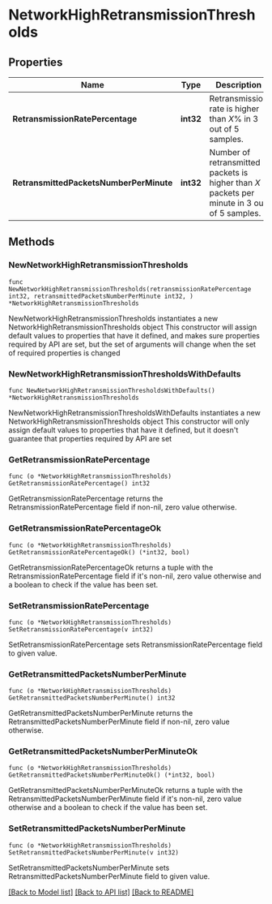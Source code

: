 # NetworkHighRetransmissionThresholds

## Properties

Name | Type | Description | Notes
------------ | ------------- | ------------- | -------------
**RetransmissionRatePercentage** | **int32** | Retransmission rate is higher than *X*% in 3 out of 5 samples. | 
**RetransmittedPacketsNumberPerMinute** | **int32** | Number of retransmitted packets is higher than *X* packets per minute in 3 out of 5 samples. | 

## Methods

### NewNetworkHighRetransmissionThresholds

`func NewNetworkHighRetransmissionThresholds(retransmissionRatePercentage int32, retransmittedPacketsNumberPerMinute int32, ) *NetworkHighRetransmissionThresholds`

NewNetworkHighRetransmissionThresholds instantiates a new NetworkHighRetransmissionThresholds object
This constructor will assign default values to properties that have it defined,
and makes sure properties required by API are set, but the set of arguments
will change when the set of required properties is changed

### NewNetworkHighRetransmissionThresholdsWithDefaults

`func NewNetworkHighRetransmissionThresholdsWithDefaults() *NetworkHighRetransmissionThresholds`

NewNetworkHighRetransmissionThresholdsWithDefaults instantiates a new NetworkHighRetransmissionThresholds object
This constructor will only assign default values to properties that have it defined,
but it doesn't guarantee that properties required by API are set

### GetRetransmissionRatePercentage

`func (o *NetworkHighRetransmissionThresholds) GetRetransmissionRatePercentage() int32`

GetRetransmissionRatePercentage returns the RetransmissionRatePercentage field if non-nil, zero value otherwise.

### GetRetransmissionRatePercentageOk

`func (o *NetworkHighRetransmissionThresholds) GetRetransmissionRatePercentageOk() (*int32, bool)`

GetRetransmissionRatePercentageOk returns a tuple with the RetransmissionRatePercentage field if it's non-nil, zero value otherwise
and a boolean to check if the value has been set.

### SetRetransmissionRatePercentage

`func (o *NetworkHighRetransmissionThresholds) SetRetransmissionRatePercentage(v int32)`

SetRetransmissionRatePercentage sets RetransmissionRatePercentage field to given value.


### GetRetransmittedPacketsNumberPerMinute

`func (o *NetworkHighRetransmissionThresholds) GetRetransmittedPacketsNumberPerMinute() int32`

GetRetransmittedPacketsNumberPerMinute returns the RetransmittedPacketsNumberPerMinute field if non-nil, zero value otherwise.

### GetRetransmittedPacketsNumberPerMinuteOk

`func (o *NetworkHighRetransmissionThresholds) GetRetransmittedPacketsNumberPerMinuteOk() (*int32, bool)`

GetRetransmittedPacketsNumberPerMinuteOk returns a tuple with the RetransmittedPacketsNumberPerMinute field if it's non-nil, zero value otherwise
and a boolean to check if the value has been set.

### SetRetransmittedPacketsNumberPerMinute

`func (o *NetworkHighRetransmissionThresholds) SetRetransmittedPacketsNumberPerMinute(v int32)`

SetRetransmittedPacketsNumberPerMinute sets RetransmittedPacketsNumberPerMinute field to given value.



[[Back to Model list]](../README.md#documentation-for-models) [[Back to API list]](../README.md#documentation-for-api-endpoints) [[Back to README]](../README.md)


